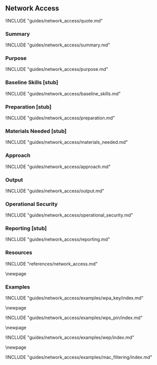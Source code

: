 ## Network Access

!INCLUDE "guides/network_access/quote.md"

### Summary

!INCLUDE "guides/network_access/summary.md"

### Purpose

!INCLUDE "guides/network_access/purpose.md"

### Baseline Skills [stub]

!INCLUDE "guides/network_access/baseline_skills.md"

### Preparation [stub]

!INCLUDE "guides/network_access/preparation.md"

### Materials Needed [stub]

!INCLUDE "guides/network_access/materials_needed.md"

### Approach

!INCLUDE "guides/network_access/approach.md"

### Output

!INCLUDE "guides/network_access/output.md"

### Operational Security

!INCLUDE "guides/network_access/operational_security.md"

### Reporting [stub]

!INCLUDE "guides/network_access/reporting.md"

### Resources

!INCLUDE "references/network_access.md"

\newpage

### Examples

!INCLUDE "guides/network_access/examples/wpa_key/index.md"

\newpage

!INCLUDE "guides/network_access/examples/wps_pin/index.md"

\newpage

!INCLUDE "guides/network_access/examples/wep/index.md"

\newpage

!INCLUDE "guides/network_access/examples/mac_filtering/index.md"
